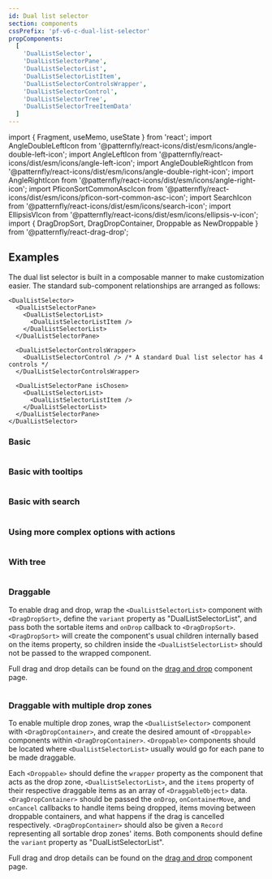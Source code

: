 ```yaml
---
id: Dual list selector
section: components
cssPrefix: 'pf-v6-c-dual-list-selector'
propComponents:
  [
    'DualListSelector',
    'DualListSelectorPane',
    'DualListSelectorList',
    'DualListSelectorListItem',
    'DualListSelectorControlsWrapper',
    'DualListSelectorControl',
    'DualListSelectorTree',
    'DualListSelectorTreeItemData'
  ]
---
```


import { Fragment, useMemo, useState } from 'react';
import AngleDoubleLeftIcon from '@patternfly/react-icons/dist/esm/icons/angle-double-left-icon';
import AngleLeftIcon from '@patternfly/react-icons/dist/esm/icons/angle-left-icon';
import AngleDoubleRightIcon from '@patternfly/react-icons/dist/esm/icons/angle-double-right-icon';
import AngleRightIcon from '@patternfly/react-icons/dist/esm/icons/angle-right-icon';
import PficonSortCommonAscIcon from '@patternfly/react-icons/dist/esm/icons/pficon-sort-common-asc-icon';
import SearchIcon from '@patternfly/react-icons/dist/esm/icons/search-icon';
import EllipsisVIcon from '@patternfly/react-icons/dist/esm/icons/ellipsis-v-icon';
import { DragDropSort, DragDropContainer, Droppable as NewDroppable } from '@patternfly/react-drag-drop';

## Examples

The dual list selector is built in a composable manner to make customization easier. The standard sub-component relationships are arranged as follows:

```noLive
<DualListSelector>
  <DualListSelectorPane>
    <DualListSelectorList>
      <DualListSelectorListItem />
    </DualListSelectorList>
  </DualListSelectorPane>

  <DualListSelectorControlsWrapper>
    <DualListSelectorControl /> /* A standard Dual list selector has 4 controls */
  </DualListSelectorControlsWrapper>

  <DualListSelectorPane isChosen>
    <DualListSelectorList>
      <DualListSelectorListItem />
    </DualListSelectorList>
  </DualListSelectorPane>
</DualListSelector>
```

### Basic

```ts file="./DualListSelectorBasic.tsx"

```

### Basic with tooltips

```ts file="./DualListSelectorBasicTooltips.tsx"

```

### Basic with search

```ts file="./DualListSelectorBasicSearch.tsx"

```

### Using more complex options with actions

```ts file="./DualListSelectorComplexOptionsActions.tsx"

```

### With tree

```ts file="DualListSelectorTree.tsx"

```

### Draggable

To enable drag and drop, wrap the `<DualListSelectorList>` component with `<DragDropSort>`, define the `variant` property as "DualListSelectorList", and pass both the sortable items and `onDrop` callback to `<DragDropSort>`. `<DragDropSort>` will create the component's usual children internally based on the items property, so children inside the `<DualListSelectorList>` should not be passed to the wrapped component.

Full drag and drop details can be found on the [drag and drop](/components/drag-and-drop) component page.

```ts file="../../../../../react-drag-drop/src/components/DragDrop/examples/DualListSelectorDraggable.tsx"

```

### Draggable with multiple drop zones

To enable multiple drop zones, wrap the `<DualListSelector>` component with `<DragDropContainer>`, and create the desired amount of `<Droppable>` components within `<DragDropContainer>`. `<Droppable>` components should be located where `<DualListSelectorList>` usually would go for each pane to be made draggable.

Each `<Droppable>` should define the `wrapper` property as the component that acts as the drop zone, `<DualListSelectorList>`, and the `items` property of their respective draggable items as an array of `<DraggableObject>` data. `<DragDropContainer>` should be passed the `onDrop`, `onContainerMove`, and `onCancel` callbacks to handle items being dropped, items moving between droppable containers, and what happens if the drag is cancelled respectively. `<DragDropContainer>` should also be given a `Record` representing all sortable drop zones' items. Both components should define the `variant` property as "DualListSelectorList".

Full drag and drop details can be found on the [drag and drop](/components/drag-and-drop) component page.

```ts file="../../../../../react-drag-drop/src/components/DragDrop/examples/DragDropContainerDualListSelector.tsx"

```
